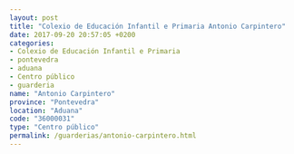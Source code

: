 ```yaml
---
layout: post
title: "Colexio de Educación Infantil e Primaria Antonio Carpintero"
date: 2017-09-20 20:57:05 +0200
categories:
- Colexio de Educación Infantil e Primaria
- pontevedra
- aduana
- Centro público
- guarderia
name: "Antonio Carpintero"
province: "Pontevedra"
location: "Aduana"
code: "36000031"
type: "Centro público"
permalink: /guarderias/antonio-carpintero.html
---
```


